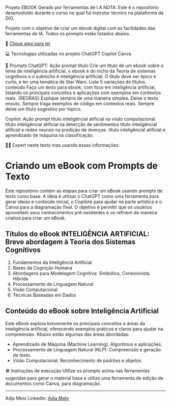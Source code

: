 Projeto EBOOK Gerado por ferramentas de I.A
 NOTA: Este é o repositório desenvolvido durante o curso no qual fui instrutor técnico na plataforma da DIO.

Projeto com o objetivo de criar um ebook digital com as facilidades das ferramentas de IA. Todos os prompts estão listados abaixo.

📕 [Clique aqui para ler](https://github.com/adja-18/prompts-recipe-to-create-a-ebook/blob/main/meu_ebook.pdf)


💻 Tecnologias utilizadas no projeto
ChatGPT
Copilot
Canva

🧠 Prompts
ChatGPT:
Ação	prompt
título	Crie um título de um ebook sobre o tema de inteligência artificial, o ebook é do nicho da Teoria de sistemas cognitivos e o subnicho é inteligência artificial. O título deve ser épico e curto, e ter uma temática de Star Wars. Liste 5 variações de títulos.
conteúdo	Faça um texto para ebook, com foco em inteligência artificial, listando os principais conceitos e aplicações com exemplos em contextos reais. {REGRAS} Explique sempre de uma maneira simples. Deixe o texto enxuto. Sempre traga exemplos de código em contextos reais. Sempre deixe um título sugestivo por tópico.

Copilot:
Ação	prompt
título	inteligêncial atificial na visão computacional.
título	inteligêncial atificial na detecção de sentimentos
título	inteligêncial atificial e redes neurais na predição de doenças.
título	inteligêncial atificial e aprendizado de máquina na classificação.

 
👨‍💻 Expert neste texto mas usando essas informações:
# Criando um eBook com Prompts de Texto

Este repositório contém as etapas para criar um eBook usando prompts de texto como base. A ideia é utilizar o ChatGPT como uma ferramenta para gerar ideias e conteúdo inicial, o Copilote para ajudar na parte artística e o Canva para a diagramação final. O objetivo é permitir que os usuários aproveitem seus conhecimentos pré-existentes e os refinem de maneira criativa para criar um eBook.

## Títulos do eBook INTELIGÊNCIA ARTIFICIAL: Breve abordagem à Teoria dos Sistemas Cognitivos

1. Fundamentos da Inteligência Artificial
2. Bases da Cognição Humana
3. Abordagens para Modelagem Cognitiva: Simbólica, Conexionista, Híbrida
4. Processamento de Linguagem Natural
5. Visão Computacional
6. Técnicas Baseadas em Dados

## Conteúdo do eBook sobre Inteligência Artificial

Este eBook explora brevemente os principais conceitos e áreas da inteligência artificial, oferecendo exemplos práticos e claros para ajudar na compreensão. Abaixo estão algumas das áreas abordadas:

- Aprendizado de Máquina (Machine Learning): Algoritmos e aplicações.
- Processamento de Linguagem Natural (NLP): Compreensão e geração de texto.
- Visão Computacional: Reconhecimento de padrões e objetos.

🛠️ Instruções de execução
Utilize os prompts acima nas ferramentas sugeridas para gerar o material base e utilize uma ferramenta de edição de documentos como Canva, para diagramação.
____________________________________________________________________________________________________________________

Adja Melo
LinkedIn: [Adja Melo](https://www.linkedin.com/in/adja-melo-717b0b1a0/?originalSubdomain=br)

